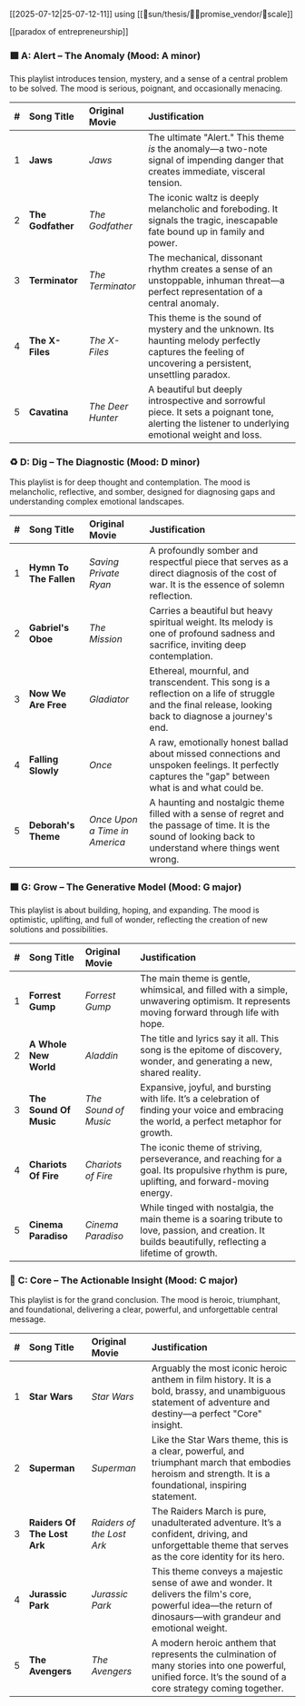 [[2025-07-12|25-07-12-11]]
using [[🔴sun/thesis/🐢🐢promise_vendor/🎹scale]]

[[paradox of entrepreneurship]]
### 🟪 **A: Alert – The Anomaly (Mood: A minor)**

This playlist introduces tension, mystery, and a sense of a central problem to be solved. The mood is serious, poignant, and occasionally menacing.

|#|Song Title|Original Movie|Justification|
|:-:|:--|:--|:--|
|1|**Jaws**|_Jaws_|The ultimate "Alert." This theme _is_ the anomaly—a two-note signal of impending danger that creates immediate, visceral tension.|
|2|**The Godfather**|_The Godfather_|The iconic waltz is deeply melancholic and foreboding. It signals the tragic, inescapable fate bound up in family and power.|
|3|**Terminator**|_The Terminator_|The mechanical, dissonant rhythm creates a sense of an unstoppable, inhuman threat—a perfect representation of a central anomaly.|
|4|**The X-Files**|_The X-Files_|This theme is the sound of mystery and the unknown. Its haunting melody perfectly captures the feeling of uncovering a persistent, unsettling paradox.|
|5|**Cavatina**|_The Deer Hunter_|A beautiful but deeply introspective and sorrowful piece. It sets a poignant tone, alerting the listener to underlying emotional weight and loss.|

### ♻️ **D: Dig – The Diagnostic (Mood: D minor)**

This playlist is for deep thought and contemplation. The mood is melancholic, reflective, and somber, designed for diagnosing gaps and understanding complex emotional landscapes.

|#|Song Title|Original Movie|Justification|
|:-:|:--|:--|:--|
|1|**Hymn To The Fallen**|_Saving Private Ryan_|A profoundly somber and respectful piece that serves as a direct diagnosis of the cost of war. It is the essence of solemn reflection.|
|2|**Gabriel's Oboe**|_The Mission_|Carries a beautiful but heavy spiritual weight. Its melody is one of profound sadness and sacrifice, inviting deep contemplation.|
|3|**Now We Are Free**|_Gladiator_|Ethereal, mournful, and transcendent. This song is a reflection on a life of struggle and the final release, looking back to diagnose a journey's end.|
|4|**Falling Slowly**|_Once_|A raw, emotionally honest ballad about missed connections and unspoken feelings. It perfectly captures the "gap" between what is and what could be.|
|5|**Deborah's Theme**|_Once Upon a Time in America_|A haunting and nostalgic theme filled with a sense of regret and the passage of time. It is the sound of looking back to understand where things went wrong.|

### 🟧 **G: Grow – The Generative Model (Mood: G major)**

This playlist is about building, hoping, and expanding. The mood is optimistic, uplifting, and full of wonder, reflecting the creation of new solutions and possibilities.

|#|Song Title|Original Movie|Justification|
|:-:|:--|:--|:--|
|1|**Forrest Gump**|_Forrest Gump_|The main theme is gentle, whimsical, and filled with a simple, unwavering optimism. It represents moving forward through life with hope.|
|2|**A Whole New World**|_Aladdin_|The title and lyrics say it all. This song is the epitome of discovery, wonder, and generating a new, shared reality.|
|3|**The Sound Of Music**|_The Sound of Music_|Expansive, joyful, and bursting with life. It’s a celebration of finding your voice and embracing the world, a perfect metaphor for growth.|
|4|**Chariots Of Fire**|_Chariots of Fire_|The iconic theme of striving, perseverance, and reaching for a goal. Its propulsive rhythm is pure, uplifting, and forward-moving energy.|
|5|**Cinema Paradiso**|_Cinema Paradiso_|While tinged with nostalgia, the main theme is a soaring tribute to love, passion, and creation. It builds beautifully, reflecting a lifetime of growth.|

### 🔴 **C: Core – The Actionable Insight (Mood: C major)**

This playlist is for the grand conclusion. The mood is heroic, triumphant, and foundational, delivering a clear, powerful, and unforgettable central message.

|#|Song Title|Original Movie|Justification|
|:-:|:--|:--|:--|
|1|**Star Wars**|_Star Wars_|Arguably the most iconic heroic anthem in film history. It is a bold, brassy, and unambiguous statement of adventure and destiny—a perfect "Core" insight.|
|2|**Superman**|_Superman_|Like the Star Wars theme, this is a clear, powerful, and triumphant march that embodies heroism and strength. It is a foundational, inspiring statement.|
|3|**Raiders Of The Lost Ark**|_Raiders of the Lost Ark_|The Raiders March is pure, unadulterated adventure. It’s a confident, driving, and unforgettable theme that serves as the core identity for its hero.|
|4|**Jurassic Park**|_Jurassic Park_|This theme conveys a majestic sense of awe and wonder. It delivers the film's core, powerful idea—the return of dinosaurs—with grandeur and emotional weight.|
|5|**The Avengers**|_The Avengers_|A modern heroic anthem that represents the culmination of many stories into one powerful, unified force. It’s the sound of a core strategy coming together.|
